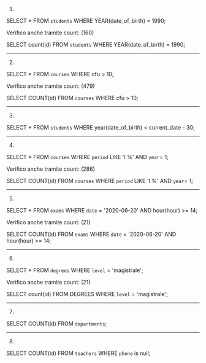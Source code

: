 1.

SELECT * FROM `students` WHERE YEAR(date_of_birth) = 1990;

Verifico anche tramite count: (160)

SELECT count(id) FROM `students` WHERE YEAR(date_of_birth) = 1990;

____________________________________________________________________________


2.

SELECT * FROM `courses` WHERE cfu > 10;

Verifico anche tramite count: (479)

SELECT COUNT(id) FROM `courses` WHERE cfu > 10;

____________________________________________________________________________


3.

SELECT * FROM `students` WHERE year(date_of_birth) < current_date - 30;

____________________________________________________________________________


4.

SELECT * FROM `courses` WHERE `period` LIKE 'I %' AND `year`= 1;

Verifico anche tramite count: (286)

SELECT COUNT(id) FROM `courses` WHERE `period` LIKE 'I %' AND `year`= 1;
____________________________________________________________________________

5.

SELECT * FROM `exams` WHERE `date` = '2020-06-20' AND hour(hour) >= 14;

Verifico anche tramite count: (21)

SELECT COUNT(id) FROM `exams` WHERE `date` = '2020-06-20' AND hour(hour) >= 14;

____________________________________________________________________________

6.

SELECT * FROM `degrees` WHERE `level` = 'magistrale';

Verifico anche tramite count: (21)

SELECT count(id) FROM DEGREES WHERE `level` = 'magistrale';

____________________________________________________________________________


7.

SELECT COUNT(id) FROM `departments`;

____________________________________________________________________________


8.


SELECT COUNT(id) FROM `teachers` WHERE `phone` is null;